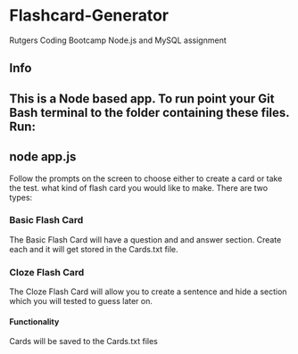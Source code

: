 # Flashcard-Generator

Rutgers Coding Bootcamp Node.js and MySQL assignment

## Info
This is a Node based app. To run point your Git Bash terminal to the folder containing these files. 
Run:
------
node app.js
------

Follow the prompts on the screen to choose either to create a card or take the test. what kind of flash card you would like to make. There are two types:

### Basic Flash Card
The Basic Flash Card will have a question and and answer section. Create each and it will get stored in the Cards.txt file. 

### Cloze Flash Card
The Cloze Flash Card will allow you to create a sentence and hide a section which you will tested to guess later on.

#### Functionality
Cards will be saved to the Cards.txt files